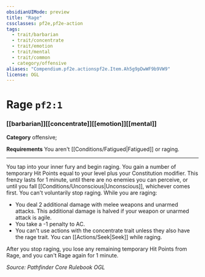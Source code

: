 ```yaml
---
obsidianUIMode: preview
title: "Rage"
cssclasses: pf2e,pf2e-action
tags:
  - trait/barbarian
  - trait/concentrate
  - trait/emotion
  - trait/mental
  - trait/common
  - category/offensive
aliases: "Compendium.pf2e.actionspf2e.Item.Ah5g9pDwWF9b9VW9"
license: OGL
---
```

# Rage `pf2:1`

### [[barbarian]][[concentrate]][[emotion]][[mental]]

**Category** offensive; 




**Requirements** You aren't [[Conditions/Fatigued|Fatigued]] or raging.

* * *

You tap into your inner fury and begin raging. You gain a number of temporary Hit Points equal to your level plus your Constitution modifier. This frenzy lasts for 1 minute, until there are no enemies you can perceive, or until you fall [[Conditions/Unconscious|Unconscious]], whichever comes first. You can't voluntarily stop raging. While you are raging:

*   You deal 2 additional damage with melee weapons and unarmed attacks. This additional damage is halved if your weapon or unarmed attack is agile.
*   You take a -1 penalty to AC.
*   You can't use actions with the concentrate trait unless they also have the rage trait. You can [[Actions/Seek|Seek]] while raging.

After you stop raging, you lose any remaining temporary Hit Points from Rage, and you can't Rage again for 1 minute.

*Source: Pathfinder Core Rulebook*
*OGL*